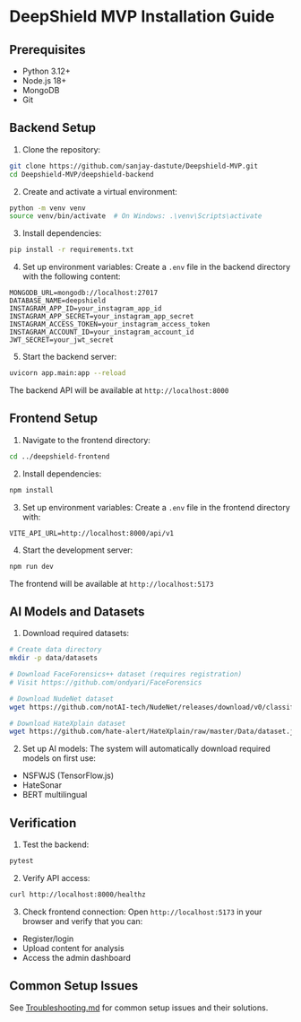 # DeepShield MVP Installation Guide

## Prerequisites
- Python 3.12+
- Node.js 18+
- MongoDB
- Git

## Backend Setup

1. Clone the repository:
```bash
git clone https://github.com/sanjay-dastute/Deepshield-MVP.git
cd Deepshield-MVP/deepshield-backend
```

2. Create and activate a virtual environment:
```bash
python -m venv venv
source venv/bin/activate  # On Windows: .\venv\Scripts\activate
```

3. Install dependencies:
```bash
pip install -r requirements.txt
```

4. Set up environment variables:
Create a `.env` file in the backend directory with the following content:
```env
MONGODB_URL=mongodb://localhost:27017
DATABASE_NAME=deepshield
INSTAGRAM_APP_ID=your_instagram_app_id
INSTAGRAM_APP_SECRET=your_instagram_app_secret
INSTAGRAM_ACCESS_TOKEN=your_instagram_access_token
INSTAGRAM_ACCOUNT_ID=your_instagram_account_id
JWT_SECRET=your_jwt_secret
```

5. Start the backend server:
```bash
uvicorn app.main:app --reload
```

The backend API will be available at `http://localhost:8000`

## Frontend Setup

1. Navigate to the frontend directory:
```bash
cd ../deepshield-frontend
```

2. Install dependencies:
```bash
npm install
```

3. Set up environment variables:
Create a `.env` file in the frontend directory with:
```env
VITE_API_URL=http://localhost:8000/api/v1
```

4. Start the development server:
```bash
npm run dev
```

The frontend will be available at `http://localhost:5173`

## AI Models and Datasets

1. Download required datasets:
```bash
# Create data directory
mkdir -p data/datasets

# Download FaceForensics++ dataset (requires registration)
# Visit https://github.com/ondyari/FaceForensics

# Download NudeNet dataset
wget https://github.com/notAI-tech/NudeNet/releases/download/v0/classifier_model.onnx -O data/datasets/nudenet_classifier.onnx

# Download HateXplain dataset
wget https://github.com/hate-alert/HateXplain/raw/master/Data/dataset.json -O data/datasets/hatexplain.json
```

2. Set up AI models:
The system will automatically download required models on first use:
- NSFWJS (TensorFlow.js)
- HateSonar
- BERT multilingual

## Verification

1. Test the backend:
```bash
pytest
```

2. Verify API access:
```bash
curl http://localhost:8000/healthz
```

3. Check frontend connection:
Open `http://localhost:5173` in your browser and verify that you can:
- Register/login
- Upload content for analysis
- Access the admin dashboard

## Common Setup Issues

See [Troubleshooting.md](Troubleshooting.md) for common setup issues and their solutions.

